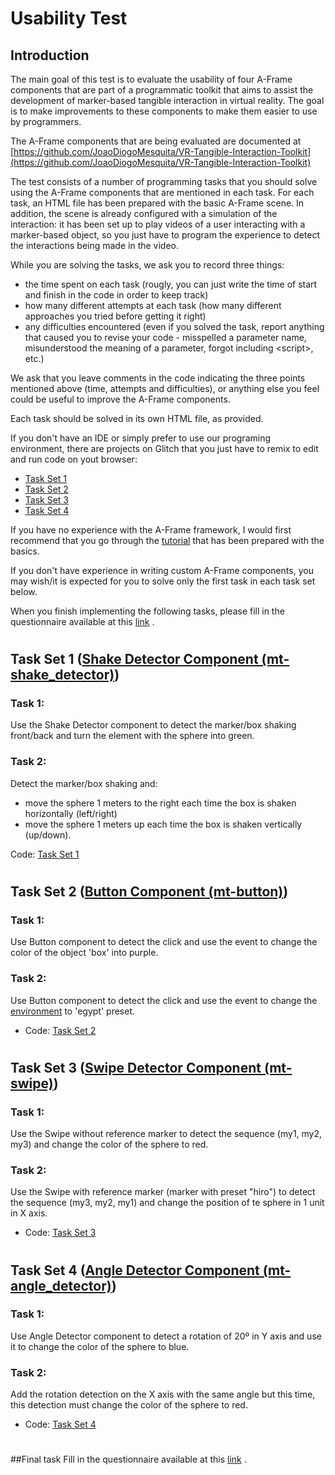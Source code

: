 # Usability Test

  
  
## Introduction
The main goal of this test is to evaluate the usability of four A-Frame components that are part of a programmatic toolkit that aims to assist the development of marker-based tangible interaction in virtual reality. The goal is to make improvements to these components to make them easier to use by programmers.

The A-Frame components that are being evaluated are documented at [https://github.com/JoaoDiogoMesquita/VR-Tangible-Interaction-Toolkit](https://github.com/JoaoDiogoMesquita/VR-Tangible-Interaction-Toolkit)

The test consists of a number of programming tasks that you should solve using the A-Frame components that are mentioned in each task. For each task, an HTML file has been prepared with the basic A-Frame scene. In addition, the scene is already configured with a simulation of the interaction: it has been set up to play videos of a user interacting with a marker-based object, so you just have to program the experience to detect the interactions being made in the video. 

While you are solving the tasks, we ask you to record three things:
- the time spent on each task (rougly, you can just write the time of start and finish in the code in order to keep track)
- how many different attempts at each task (how many different approaches you tried before getting it right) 
- any difficulties encountered (even if you solved the task, report anything that caused you to revise your code - misspelled a parameter name, misunderstood the meaning of a parameter, forgot including &lt;script&gt;, etc.)

We ask that you leave comments in the code indicating the three points mentioned above (time, attempts and difficulties), or anything else you feel could be useful to improve the A-Frame components.

Each task should be solved in its own HTML file, as provided.

If you don't have an IDE or simply prefer to use our programing environment, there are projects on Glitch that you just have to remix to edit and run code on yout browser:
- [Task Set 1](https://glitch.com/edit/#!/placid-fork-dry)
- [Task Set 2](https://glitch.com/edit/#!/sun-maddening-outrigger)
- [Task Set 3](https://glitch.com/edit/#!/fire-telling-steel)
- [Task Set 4](https://glitch.com/edit/#!/fluffy-likeable-rutabaga)


If you have no experience with the A-Frame framework, I would first recommend that you go through the [tutorial](Tutorial.md) that has been prepared with the basics.

If you don't have experience in writing custom A-Frame components, you may wish/it is expected for you to solve only the first task in each task set below.

When you finish implementing the following tasks, please fill in the questionnaire available at this [link](https://docs.google.com/forms/d/e/1FAIpQLSdms9-KCEabZDyMNZmS4afQf8D_5sfwgyNIqRmgVggeELDwMQ/viewform?usp=sf_link) . 


#
## Task Set 1 ([Shake Detector Component (mt-shake_detector)](https://github.com/JoaoDiogoMesquita/VR-Tangible-Interaction-Toolkit/tree/master/Shake%20detector))

### Task 1:

Use the Shake Detector component to detect the marker/box shaking front/back and turn the element with the sphere into green.

### Task 2:
Detect the marker/box shaking and:
 * move the sphere 1 meters to the right each time the box is shaken horizontally (left/right)
 * move the sphere 1 meters up each time the box is shaken vertically (up/down).

Code: [Task Set 1](https://glitch.com/edit/#!/placid-fork-dry)


#
## Task Set 2 ([Button Component (mt-button)](https://github.com/JoaoDiogoMesquita/VR-Tangible-Interaction-Toolkit/tree/master/Button))

### Task 1:
Use Button component to detect the click and use the event to change the color of the object 'box' into purple.

### Task 2:
Use Button component to detect the click and use the event to change the [environment](https://www.npmjs.com/package/aframe-environment-component) to 'egypt' preset.


- Code: [Task Set 2](https://glitch.com/edit/#!/sun-maddening-outrigger)
#
## Task Set 3 ([Swipe Detector Component (mt-swipe)](https://github.com/JoaoDiogoMesquita/VR-Tangible-Interaction-Toolkit/tree/master/Swipe))

### Task 1:
Use the Swipe without reference marker to detect the sequence (my1, my2, my3) and change the color of the sphere to red.

### Task 2:
Use the Swipe with reference marker (marker with preset "hiro") to detect the sequence (my3, my2, my1) and change the position of te sphere in 1 unit in X axis.

- Code: [Task Set 3](https://glitch.com/edit/#!/fire-telling-steel)

#
## Task Set 4 ([Angle Detector Component (mt-angle_detector)](https://github.com/JoaoDiogoMesquita/VR-Tangible-Interaction-Toolkit/tree/master/Angle%20detector))

### Task 1:
Use Angle Detector component to detect a rotation of 20º in Y axis and use it to change the color of the sphere to blue.

### Task 2:
Add the rotation detection on the X axis with the same angle but this time, this detection must change the color of the sphere to red.

- Code: [Task Set 4](https://glitch.com/edit/#!/fluffy-likeable-rutabaga)


#
##Final task
Fill in the questionnaire available at this [link](https://docs.google.com/forms/d/e/1FAIpQLSdms9-KCEabZDyMNZmS4afQf8D_5sfwgyNIqRmgVggeELDwMQ/viewform?usp=sf_link) . 
